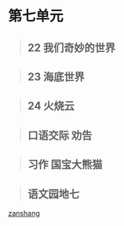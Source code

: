 # 第七单元

<Ebook grade="xxyw3b" :pages="85" :paged="85" ></Ebook>

> ## 22 我们奇妙的世界

<Ebook grade="xxyw3b" :pages="86" :paged="88" ></Ebook>

> ## 23 海底世界

<Ebook grade="xxyw3b" :pages="89" :paged="90" ></Ebook>

> ## 24 火烧云

<Ebook grade="xxyw3b" :pages="91" :paged="92" ></Ebook>

> ## 口语交际 劝告

<Ebook grade="xxyw3b" :pages="93" :paged="93" ></Ebook>

> ## 习作 国宝大熊猫

<Ebook grade="xxyw3b" :pages="94" :paged="94" ></Ebook>

> ## 语文园地七

<Ebook grade="xxyw3b" :pages="95" :paged="96" ></Ebook>

[zanshang](../res/zanshang.md ':include')